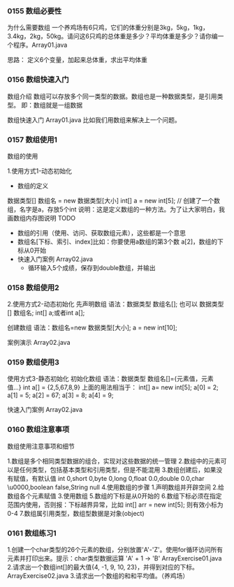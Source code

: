 ### 0155 数组必要性
为什么需要数组
一个养鸡场有6只鸡，它们的体重分别是3kg，5kg，1kg，3.4kg，2kg，50kg。请问这6只鸡的总体重是多少？平均体重是多少？请你编一个程序。Array01.java

思路：
定义6个变量，加起来总体重，求出平均体重

### 0156 数组快速入门 
数组介绍
数组可以存放多个同一类型的数据。数组也是一种数据类型，是引用类型。
即：数组就是一组数据

数组快速入门
Array01.java
比如我们用数组来解决上一个问题。


### 0157 数组使用1
数组的使用

1.使用方式1-动态初始化
- 数组的定义

数据类型[] 数组名 = new 数据类型[大小]
int[] a = new int[5]; // 创建了一个数组，名字是a，存放5个int
说明：这是定义数组的一种方法。为了让大家明白，我画数组内存图说明
TODO

- 数组的引用（使用、访问、获取数组元素），这些都是一个意思
- 数组名[下标、索引、index]比如：你要使用a数组的第3个数 a[2]，数组的下标从0开始
- 快速入门案例 Array02.java
  - 循环输入5个成绩，保存到double数组，并输出


### 0158 数组使用2
2.使用方式2-动态初始化
先声明数组
语法：数据类型 数组名[]; 也可以 数据类型[] 数组名;
int[] a;或者int a[];

创建数组
语法：数组名=new 数据类型[大小];
a = new int[10];

案例演示 Array02.java

### 0159 数组使用3
使用方式3-静态初始化
初始化数组
语法：数据类型 数组名[]={元素值，元素值...}
int a[] = {2,5,67,8,9}
上面的用法相当于：
int[] a= new int[5];
a[0] = 2;
a[1] = 5;
a[2] = 67;
a[3] = 8;
a[4] = 9;

快速入门案例 Array02.java

### 0160 数组注意事项
数组使用注意事项和细节

1.数组是多个相同类型数据的组合，实现对这些数据的统一管理
2.数组中的元素可以是任何类型，包括基本类型和引用类型，但是不能混用
3.数组创建后，如果没有赋值，有默认值
int 0,short 0,byte 0,long 0,float 0.0,double 0.0,char \u0000,boolean false,String null
4.使用数组的步骤 1.声明数组并开辟空间 2.给数组各个元素赋值 3.使用数组
5.数组的下标是从0开始的
6.数组下标必须在指定范围内使用，否则报：下标越界异常，比如 int[] arr = new int[5]; 则有效小标为0-4
7.数组属引用类型，数组型数据是对象(object)


### 0161 数组练习1
1.创建一个char类型的26个元素的数组，分别放置'A'-'Z'。使用for循环访问所有元素并打印出来。提示：char类型数据运算 'A' + 1 -> 'B' ArrayExercise01.java
2.请求出一个数组int[]的最大值{4, -1, 9, 10, 23}，并得到对应的下标。ArrayExercise02.java
3.请求出一个数组的和和平均值。（养鸡场）